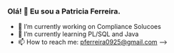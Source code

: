 ### Olá! 👋 Eu sou a Patricia Ferreira.

- 🔭 I’m currently working on Compliance Solucoes
- 🌱 I’m currently learning PL/SQL and Java
- 📫 How to reach me: pferreira0925@gmail.com
-->
